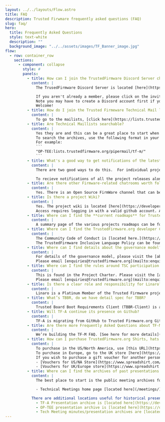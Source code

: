 ```yaml
---
layout: ../../layouts/Flow.astro
title: FAQ
description: Trusted Firwmare frequently asked questions (FAQ)
slug: faq/
hero:
  title: Frequently Asked Questions
  style: text-white
  description: ""
  background_image: "../../assets/images/TF_Banner_image.jpg"
flow:
  - row: container_row
    sections:
      - component: collapse
        style: #
        panels:
          - title: How can I join the TrustedFirmware Discord Server chat channels?
            content: |
              The TrusedFirmware Discord Server is located [here](https://discord.com/channels/1106321706588577904/1144310640341700739).

              If you aren't already a member, please click on the invite link [here](https://discord.gg/5PpXhvda5p).
              Note you may have to create a Discord account first if you don't already have one.
              Welcome!
          - title: How do I join the Trusted Firmeware Technical Mail lists?
            content: |
              To go to the mailists, [click here](https://lists.trustedfirmware.org/mailman3/lists/?all-lists=&page=1) and choose the list(s) you wish to subscribe. The Archives are available as a resource here as well.
          - title: Are Technical Maillists searchable?
            content: |
              Yes they are and this can be a great place to start when you may be stuck.
              To search the archives, use the following format in your google search engine `"<search string>:<TF Domain of Interest>"`
              For example:
              ```
              "OP-TEE:lists.trustedfirmware.org/pipermail/tf-m/"
              ```
          - title: What's a good way to get notifications of the latest releases from TrustedFirmware.org?
            content: |
              There are two good ways to do this.  For individual projects subscribe to the associated maillist

              To recieve notifications of all the project releases along with other interesting content such as white papers and blogs, you are encouraged to follow the TrustedFirmware.org LinkedIn channel [here](https://www.linkedin.com/company/82960623/admin/feed/posts/)
          - title: Are there other Firmware-related chatrooms worth following?
            content: |
              Yes. There is an Open Source FirmWare channel that can be found on slack at https://osfw.slack.com/
          - title: Is there a project Wiki?
            content: |
              Yes. The project wiki is located [here](https://developer.trustedfirmware.org/w/).
              Access requires logging in with a valid github account. Additional access provided to members as needed.
          - title: Where can I find the **current roadmaps** for TrustedFirmware.org projects?
            content: |
              A summary page of the various projects roadmaps can be found [here](https://trusted-firmware-docs.readthedocs.io/en/latest/general_information/trusted_firmware_roadmaps.html). All members are encouraged to contribute to the roadmap here with either change requests or their own planned contributions.
          - title: Where can I find the TrustedFirmware.org developer Community Code of Conduct?
            content: |
              The Community Code of Conduct is [located here.](https://www.trustedfirmware.org/coc/)
              The TrustedFirmware Inclusive Language Policy can be found on the same page as the Community Code of Conduct.
          - title: Where can I find details about the governance model? Where can I find details about membership?
            content: |
              For details of the governance model, please visit the [about->join](/join/) page of this website and click on the downloadable current version of the Charter.
              Please email [enquiries@trustedfirmware.org](mailto:enquiries@trustedfirmware.org) for any questions regarding membership.
          - title: Where can I find the rules around TSC participation and voting?
            content: |
              This is found in the Project Charter. Please visit the [about->join](/join/) page of this website and click on the downloadable current version of the Charter for details.
              Please email [enquiries@trustedfirmware.org](mailto:enquiries@trustedfirmware.org) for any questions regarding membership.
          - title: Is there a clear role and responsibility for Linaro?
            content: |
              Linaro is a Platinum Member of the Trusted Firmware project and provides governance, hosting and other services.
          - title: What’s TBBR, do we have detail spec for TBBR?
            content: |
              Trusted Board Boot Requirements Client (TBBR-Client) is an Arm specification that defines the basic requirements implemented by TF-A for Trusted Boot. It can be found [at this link](https://developer.arm.com/documentation/den0006/latest).
          - title: Will TF-A continue its presence on Github?
            content: |
              TF-A is migrating from GitHub to Trusted Firmware.org Git and Gerrit repositories. Details on the migration plan can be found [here](https://github.com/ARM-software/tf-issues/issues/681).
          - title: Are there more Frequently Asked Questions about TF-M?
            content: |
              We’re building the TF-M FAQ. [See here for more details](https://developer.trustedfirmware.org/ponder/query/all/)
          - title: How can I purchase TrustedFirmware.org Shirts, hats and other gear?
            content: |
              To purchase in the US/North America, use [this URL](https://trustedfirmware.myspreadshop.com/)
              To purchase in Europe, go to the UK store [here](https://trustedfirmwareorg.myspreadshop.co.uk/)
              If you wish to purchase a gift voucher for another person, use the following links:
              - [Vouchers for US/NA Store](https://www.spreadshirt.com/custom/gifts/gift-cards)
              - [Vouchers for UK/Europe store](https://www.spreadshirt.co.uk/personalised/gifts/gift-voucher)
          - title: Where can I find the archives of past presentations and meeting archives?
            content: |
              The best place to start is the public meeting archives for multiple TrustedFirmware projects. These often include recorded technical meetings enabling content review at the convenience of the listener.

              - Technical Meetings home page [located here](/meetings/)

            There are additional locations useful for historical presentation/meeting archives located here:
              - TF-A Presentation archive is [located here](https://developer.trustedfirmware.org/w/tf_a/)
              - OP-TEE presentation archive is [located here](https://optee.readthedocs.io/en/latest/general/presentations.html)
              - Tech Meeting minutes/presentation archives are [located here](/meetings/)
---
```

